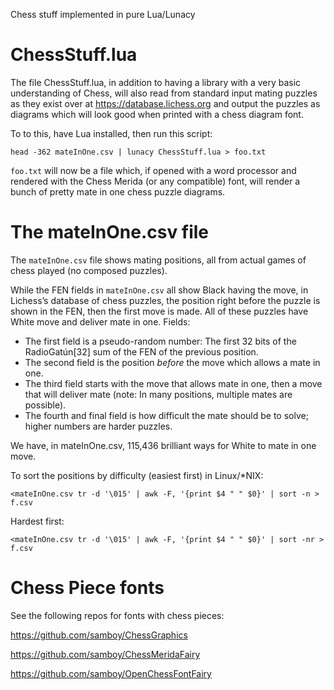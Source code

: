 Chess stuff implemented in pure Lua/Lunacy

# ChessStuff.lua

The file ChessStuff.lua, in addition to having a library with a 
very basic understanding of Chess, will also read from standard
input mating puzzles as they exist over at https://database.lichess.org
and output the puzzles as diagrams which will look good when printed
with a chess diagram font.

To to this, have Lua installed, then run this script:

```
head -362 mateInOne.csv | lunacy ChessStuff.lua > foo.txt
```

`foo.txt` will now be a file which, if opened with a word processor and
rendered with the Chess Merida (or any compatible) font, will render a
bunch of pretty mate in one chess puzzle diagrams.

# The mateInOne.csv file

The `mateInOne.csv` file shows mating positions, all from actual games
of chess played (no composed puzzles).

While the FEN fields in `mateInOne.csv` all show Black having the move,
in Lichess’s database of chess puzzles, the position right before the
puzzle is shown in the FEN, then the first move is made.  All of
these puzzles have White move and deliver mate in one.  Fields:

* The first field is a pseudo-random number: The first 32 bits of 
  the RadioGatún[32] sum of the FEN of the previous position.  
* The second field is the position *before* the move which allows 
  a mate in one.  
* The third field starts with the move that allows mate in one, then a 
  move that will deliver mate (note: In many positions, multiple mates 
  are possible).  
* The fourth and final field is how difficult the mate should be to 
  solve; higher numbers are harder puzzles.

We have, in mateInOne.csv, 115,436 brilliant ways for White to mate in
one move.

To sort the positions by difficulty (easiest first) in Linux/*NIX:

```
<mateInOne.csv tr -d '\015' | awk -F, '{print $4 " " $0}' | sort -n > f.csv
```

Hardest first:

```
<mateInOne.csv tr -d '\015' | awk -F, '{print $4 " " $0}' | sort -nr > f.csv
```

# Chess Piece fonts

See the following repos for fonts with chess pieces:

https://github.com/samboy/ChessGraphics

https://github.com/samboy/ChessMeridaFairy

https://github.com/samboy/OpenChessFontFairy


